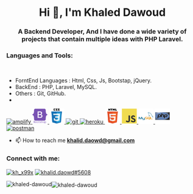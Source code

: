 <h1 align="center">Hi 👋, I'm Khaled Dawoud</h1>
<h3 align="center">A Backend Developer, And
I have done a wide variety of projects that contain multiple ideas with PHP Laravel.</h3>


<h3 align="left">Languages and Tools:</h3>  <br>

 - ForntEnd Languages : Html, Css, Js, Bootstap, jQuery.
 - BackEnd : PHP, Laravel, MySQL.
 - Others : Git, GitHub.
 -   <br>

<p align="left"> <a href="https://aws.amazon.com/amplify/" target="_blank" rel="noreferrer"> <img src="https://docs.amplify.aws/assets/logo-dark.svg" alt="amplify" width="40" height="40"/> </a> <a href="https://getbootstrap.com" target="_blank" rel="noreferrer"> <img src="https://raw.githubusercontent.com/devicons/devicon/master/icons/bootstrap/bootstrap-plain-wordmark.svg" alt="bootstrap" width="40" height="40"/> </a> <a href="https://www.w3schools.com/css/" target="_blank" rel="noreferrer"> <img src="https://raw.githubusercontent.com/devicons/devicon/master/icons/css3/css3-original-wordmark.svg" alt="css3" width="40" height="40"/> </a> <a href="https://git-scm.com/" target="_blank" rel="noreferrer"> <img src="https://www.vectorlogo.zone/logos/git-scm/git-scm-icon.svg" alt="git" width="40" height="40"/> </a> <a href="https://heroku.com" target="_blank" rel="noreferrer"> <img src="https://www.vectorlogo.zone/logos/heroku/heroku-icon.svg" alt="heroku" width="40" height="40"/> </a> <a href="https://www.w3.org/html/" target="_blank" rel="noreferrer"> <img src="https://raw.githubusercontent.com/devicons/devicon/master/icons/html5/html5-original-wordmark.svg" alt="html5" width="40" height="40"/> </a> <a href="https://developer.mozilla.org/en-US/docs/Web/JavaScript" target="_blank" rel="noreferrer"> <img src="https://raw.githubusercontent.com/devicons/devicon/master/icons/javascript/javascript-original.svg" alt="javascript" width="40" height="40"/> </a> <a href="https://www.mysql.com/" target="_blank" rel="noreferrer"> <img src="https://raw.githubusercontent.com/devicons/devicon/master/icons/mysql/mysql-original-wordmark.svg" alt="mysql" width="40" height="40"/> </a> <a href="https://www.php.net" target="_blank" rel="noreferrer"> <img src="https://raw.githubusercontent.com/devicons/devicon/master/icons/php/php-original.svg" alt="php" width="40" height="40"/> </a> <a href="https://postman.com" target="_blank" rel="noreferrer"> <img src="https://www.vectorlogo.zone/logos/getpostman/getpostman-icon.svg" alt="postman" width="40" height="40"/> </a> </p>

- 📫 How to reach me **khalid.daowd@gmail.com**



<h3 align="left">Connect with me:</h3>
<p align="left">
<a href="https://instagram.com/kh_x99x" target="blank"><img align="center" src="https://raw.githubusercontent.com/rahuldkjain/github-profile-readme-generator/master/src/images/icons/Social/instagram.svg" alt="kh_x99x" height="30" width="40" /></a>
<a href="https://discord.gg/khalid.daowd#5608" target="blank"><img align="center" src="https://raw.githubusercontent.com/rahuldkjain/github-profile-readme-generator/master/src/images/icons/Social/discord.svg" alt="khalid.daowd#5608" height="30" width="40" /></a>

</p>


<p><img align="left" src="https://github-readme-stats.vercel.app/api/top-langs?username=khaled-dawoud&show_icons=true&locale=en&layout=compact" alt="khaled-dawoud" /></p>




<p><img align="center" src="https://github-readme-streak-stats.herokuapp.com/?user=khaled-dawoud&" alt="khaled-dawoud" /></p>
